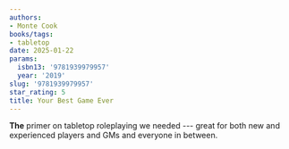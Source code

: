 ```yaml
---
authors:
- Monte Cook
books/tags:
- tabletop
date: 2025-01-22
params:
  isbn13: '9781939979957'
  year: '2019'
slug: '9781939979957'
star_rating: 5
title: Your Best Game Ever
---
```


**The** primer on tabletop roleplaying we needed --- great for both new and experienced players and GMs and everyone in between.


<!--more-->